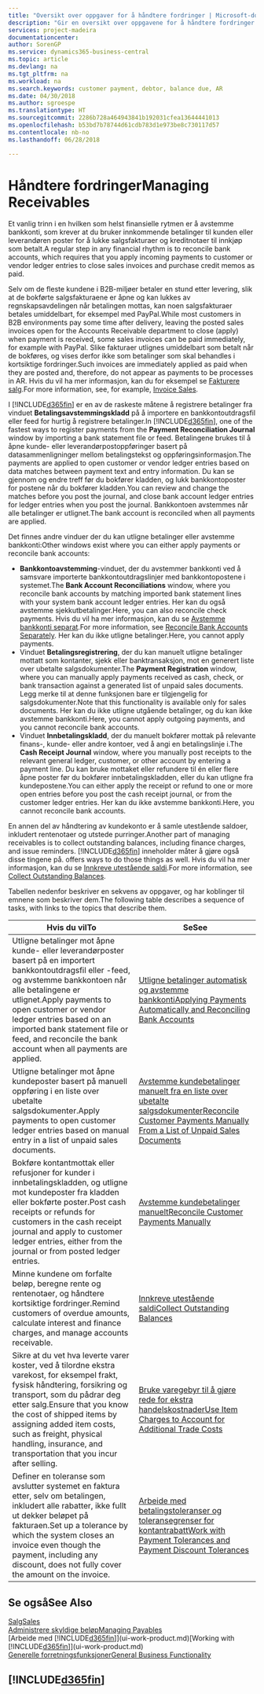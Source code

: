 ```yaml
---
title: "Oversikt over oppgaver for å håndtere fordringer | Microsoft-dokumentasjon"
description: "Gir en oversikt over oppgavene for å håndtere fordringer og utligne betalinger mot kunde- eller leverandørposter."
services: project-madeira
documentationcenter: 
author: SorenGP
ms.service: dynamics365-business-central
ms.topic: article
ms.devlang: na
ms.tgt_pltfrm: na
ms.workload: na
ms.search.keywords: customer payment, debtor, balance due, AR
ms.date: 04/30/2018
ms.author: sgroespe
ms.translationtype: HT
ms.sourcegitcommit: 2286b728a464943841b192031cfea13644441013
ms.openlocfilehash: b53bd7b78744d61cdb783d1e973be8c730117d57
ms.contentlocale: nb-no
ms.lasthandoff: 06/28/2018

---
```

# <a name="managing-receivables"></a><span data-ttu-id="3a6ee-103">Håndtere fordringer</span><span class="sxs-lookup"><span data-stu-id="3a6ee-103">Managing Receivables</span></span>
<span data-ttu-id="3a6ee-104">Et vanlig trinn i en hvilken som helst finansielle rytmen er å avstemme bankkonti, som krever at du bruker innkommende betalinger til kunden eller leverandøren poster for å lukke salgsfakturaer og kreditnotaer til innkjøp som betalt.</span><span class="sxs-lookup"><span data-stu-id="3a6ee-104">A regular step in any financial rhythm is to reconcile bank accounts, which requires that you apply incoming payments to customer or vendor ledger entries to close sales invoices and purchase credit memos as paid.</span></span>

<span data-ttu-id="3a6ee-105">Selv om de fleste kundene i B2B-miljøer betaler en stund etter levering, slik at de bokførte salgsfakturaene er åpne og kan lukkes av regnskapsavdelingen når betalingen mottas, kan noen salgsfakturaer betales umiddelbart, for eksempel med PayPal.</span><span class="sxs-lookup"><span data-stu-id="3a6ee-105">While most customers in B2B environments pay some time after delivery, leaving the posted sales invoices open for the Accounts Receivable department to close (apply) when payment is received, some sales invoices can be paid immediately, for example with PayPal.</span></span> <span data-ttu-id="3a6ee-106">Slike fakturaer utlignes umiddelbart som betalt når de bokføres, og vises derfor ikke som betalinger som skal behandles i kortsiktige fordringer.</span><span class="sxs-lookup"><span data-stu-id="3a6ee-106">Such invoices are immediately applied as paid when they are posted and, therefore, do not appear as payments to be processes in AR.</span></span> <span data-ttu-id="3a6ee-107">Hvis du vil ha mer informasjon, kan du for eksempel se [Fakturere salg](sales-how-invoice-sales.md).</span><span class="sxs-lookup"><span data-stu-id="3a6ee-107">For more information, see, for example, [Invoice Sales](sales-how-invoice-sales.md).</span></span>  

<span data-ttu-id="3a6ee-108">I [!INCLUDE[d365fin](includes/d365fin_md.md)] er en av de raskeste måtene å registrere betalinger fra vinduet **Betalingsavstemmingskladd** på å importere en bankkontoutdragsfil eller feed for hurtig å registrere betalinger.</span><span class="sxs-lookup"><span data-stu-id="3a6ee-108">In [!INCLUDE[d365fin](includes/d365fin_md.md)], one of the fastest ways to register payments from the **Payment Reconciliation Journal** window by importing a bank statement file or feed.</span></span> <span data-ttu-id="3a6ee-109">Betalingene brukes til å åpne kunde- eller leverandørpostoppføringer basert på datasammenligninger mellom betalingstekst og oppføringsinformasjon.</span><span class="sxs-lookup"><span data-stu-id="3a6ee-109">The payments are applied to open customer or vendor ledger entries based on data matches between payment text and entry information.</span></span> <span data-ttu-id="3a6ee-110">Du kan se gjennom og endre treff før du bokfører kladden, og lukk bankkontoposter for postene når du bokfører kladden.</span><span class="sxs-lookup"><span data-stu-id="3a6ee-110">You can review and change the matches before you post the journal, and close bank account ledger entries for ledger entries when you post the journal.</span></span> <span data-ttu-id="3a6ee-111">Bankkontoen avstemmes når alle betalinger er utlignet.</span><span class="sxs-lookup"><span data-stu-id="3a6ee-111">The bank account is reconciled when all payments are applied.</span></span>

<span data-ttu-id="3a6ee-112">Det finnes andre vinduer der du kan utligne betalinger eller avstemme bankkonti:</span><span class="sxs-lookup"><span data-stu-id="3a6ee-112">Other windows exist where you can either apply payments or reconcile bank accounts:</span></span>

* <span data-ttu-id="3a6ee-113">**Bankkontoavstemming**-vinduet, der du avstemmer bankkonti ved å samsvare importerte bankkontoutdragslinjer med bankkontopostene i systemet.</span><span class="sxs-lookup"><span data-stu-id="3a6ee-113">The **Bank Account Reconciliations** window, where you reconcile bank accounts by matching imported bank statement lines with your system bank account ledger entries.</span></span> <span data-ttu-id="3a6ee-114">Her kan du også avstemme sjekkutbetalinger.</span><span class="sxs-lookup"><span data-stu-id="3a6ee-114">Here, you can also reconcile check payments.</span></span> <span data-ttu-id="3a6ee-115">Hvis du vil ha mer informasjon, kan du se [Avstemme bankkonti separat](bank-how-reconcile-bank-accounts-separately.md).</span><span class="sxs-lookup"><span data-stu-id="3a6ee-115">For more information, see [Reconcile Bank Accounts Separately](bank-how-reconcile-bank-accounts-separately.md).</span></span> <span data-ttu-id="3a6ee-116">Her kan du ikke utligne betalinger.</span><span class="sxs-lookup"><span data-stu-id="3a6ee-116">Here, you cannot apply payments.</span></span>
* <span data-ttu-id="3a6ee-117">Vinduet **Betalingsregistrering**, der du kan manuelt utligne betalinger mottatt som kontanter, sjekk eller banktransaksjon, mot en generert liste over ubetalte salgsdokumenter.</span><span class="sxs-lookup"><span data-stu-id="3a6ee-117">The **Payment Registration** window, where you can manually apply payments received as cash, check, or bank transaction against a generated list of unpaid sales documents.</span></span> <span data-ttu-id="3a6ee-118">Legg merke til at denne funksjonen bare er tilgjengelig for salgsdokumenter.</span><span class="sxs-lookup"><span data-stu-id="3a6ee-118">Note that this functionality is available only for sales documents.</span></span> <span data-ttu-id="3a6ee-119">Her kan du ikke utligne utgående betalinger, og du kan ikke avstemme bankkonti.</span><span class="sxs-lookup"><span data-stu-id="3a6ee-119">Here, you cannot apply outgoing payments, and you cannot reconcile bank accounts.</span></span>
* <span data-ttu-id="3a6ee-120">Vinduet **Innbetalingskladd**, der du manuelt bokfører mottak på relevante finans-, kunde- eller andre kontoer, ved å angi en betalingslinje i.</span><span class="sxs-lookup"><span data-stu-id="3a6ee-120">The **Cash Receipt Journal** window, where you manually post receipts to the relevant general ledger, customer, or other account by entering a payment line.</span></span> <span data-ttu-id="3a6ee-121">Du kan bruke mottaket eller refundere til én eller flere åpne poster før du bokfører innbetalingskladden, eller du kan utligne fra kundepostene.</span><span class="sxs-lookup"><span data-stu-id="3a6ee-121">You can either apply the receipt or refund to one or more open entries before you post the cash receipt journal, or from the customer ledger entries.</span></span> <span data-ttu-id="3a6ee-122">Her kan du ikke avstemme bankkonti.</span><span class="sxs-lookup"><span data-stu-id="3a6ee-122">Here, you cannot reconcile bank accounts.</span></span>  

<span data-ttu-id="3a6ee-123">En annen del av håndtering av kundekonto er å samle utestående saldoer, inkludert rentenotaer og utstede purringer.</span><span class="sxs-lookup"><span data-stu-id="3a6ee-123">Another part of managing receivables is to collect outstanding balances, including finance charges, and issue reminders.</span></span> [!INCLUDE[d365fin](includes/d365fin_md.md)]<span data-ttu-id="3a6ee-124"> inneholder måter å gjøre også disse tingene på.</span><span class="sxs-lookup"><span data-stu-id="3a6ee-124"> offers ways to do those things as well.</span></span> <span data-ttu-id="3a6ee-125">Hvis du vil ha mer informasjon, kan du se [Innkreve utestående saldi](receivables-collect-outstanding-balances.md).</span><span class="sxs-lookup"><span data-stu-id="3a6ee-125">For more information, see [Collect Outstanding Balances](receivables-collect-outstanding-balances.md).</span></span>  

<span data-ttu-id="3a6ee-126">Tabellen nedenfor beskriver en sekvens av oppgaver, og har koblinger til emnene som beskriver dem.</span><span class="sxs-lookup"><span data-stu-id="3a6ee-126">The following table describes a sequence of tasks, with links to the topics that describe them.</span></span>  

| <span data-ttu-id="3a6ee-127">Hvis du vil</span><span class="sxs-lookup"><span data-stu-id="3a6ee-127">To</span></span> | <span data-ttu-id="3a6ee-128">Se</span><span class="sxs-lookup"><span data-stu-id="3a6ee-128">See</span></span> |
| --- | --- |
| <span data-ttu-id="3a6ee-129">Utligne betalinger mot åpne kunde- eller leverandørposter basert på en importert bankkontoutdragsfil eller -feed, og avstemme bankkontoen når alle betalingene er utlignet.</span><span class="sxs-lookup"><span data-stu-id="3a6ee-129">Apply payments to open customer or vendor ledger entries based on an imported bank statement file or feed, and reconcile the bank account when all payments are applied.</span></span> |[<span data-ttu-id="3a6ee-130">Utligne betalinger automatisk og avstemme bankkonti</span><span class="sxs-lookup"><span data-stu-id="3a6ee-130">Applying Payments Automatically and Reconciling Bank Accounts</span></span>](receivables-apply-payments-auto-reconcile-bank-accounts.md) |
| <span data-ttu-id="3a6ee-131">Utligne betalinger mot åpne kundeposter basert på manuell oppføring i en liste over ubetalte salgsdokumenter.</span><span class="sxs-lookup"><span data-stu-id="3a6ee-131">Apply payments to open customer ledger entries based on manual entry in a list of unpaid sales documents.</span></span> |[<span data-ttu-id="3a6ee-132">Avstemme kundebetalinger manuelt fra en liste over ubetalte salgsdokumenter</span><span class="sxs-lookup"><span data-stu-id="3a6ee-132">Reconcile Customer Payments Manually From a List of Unpaid Sales Documents</span></span>](receivables-how-reconcile-customer-payments-list-unpaid-sales-documents.md) |
| <span data-ttu-id="3a6ee-133">Bokføre kontantmottak eller refusjoner for kunder i innbetalingskladden, og utligne mot kundeposter fra kladden eller bokførte poster.</span><span class="sxs-lookup"><span data-stu-id="3a6ee-133">Post cash receipts or refunds for customers in the cash receipt journal and apply to customer ledger entries, either from the journal or from posted ledger entries.</span></span> |[<span data-ttu-id="3a6ee-134">Avstemme kundebetalinger manuelt</span><span class="sxs-lookup"><span data-stu-id="3a6ee-134">Reconcile Customer Payments Manually</span></span>](receivables-how-apply-sales-transactions-manually.md) |
| <span data-ttu-id="3a6ee-135">Minne kundene om forfalte beløp, beregne rente og rentenotaer, og håndtere kortsiktige fordringer.</span><span class="sxs-lookup"><span data-stu-id="3a6ee-135">Remind customers of overdue amounts, calculate interest and finance charges, and manage accounts receivable.</span></span> |[<span data-ttu-id="3a6ee-136">Innkreve utestående saldi</span><span class="sxs-lookup"><span data-stu-id="3a6ee-136">Collect Outstanding Balances</span></span>](receivables-collect-outstanding-balances.md) |
|<span data-ttu-id="3a6ee-137">Sikre at du vet hva leverte varer koster, ved å tilordne ekstra varekost, for eksempel frakt, fysisk håndtering, forsikring og transport, som du pådrar deg etter salg.</span><span class="sxs-lookup"><span data-stu-id="3a6ee-137">Ensure that you know the cost of shipped items by assigning added item costs, such as freight, physical handling, insurance, and transportation that you incur after selling.</span></span>|[<span data-ttu-id="3a6ee-138">Bruke varegebyr til å gjøre rede for ekstra handelskostnader</span><span class="sxs-lookup"><span data-stu-id="3a6ee-138">Use Item Charges to Account for Additional Trade Costs</span></span>](payables-how-assign-item-charges.md)|
|<span data-ttu-id="3a6ee-139">Definer en toleranse som avslutter systemet en faktura etter, selv om betalingen, inkludert alle rabatter, ikke fullt ut dekker beløpet på fakturaen.</span><span class="sxs-lookup"><span data-stu-id="3a6ee-139">Set up a tolerance by which the system closes an invoice even though the payment, including any discount, does not fully cover the amount on the invoice.</span></span>|[<span data-ttu-id="3a6ee-140">Arbeide med betalingstoleranser og toleransegrenser for kontantrabatt</span><span class="sxs-lookup"><span data-stu-id="3a6ee-140">Work with Payment Tolerances and Payment Discount Tolerances</span></span>](finance-payment-tolerance-and-payment-discount-tolerance.md)|
## <a name="see-also"></a><span data-ttu-id="3a6ee-141">Se også</span><span class="sxs-lookup"><span data-stu-id="3a6ee-141">See Also</span></span>
[<span data-ttu-id="3a6ee-142">Salg</span><span class="sxs-lookup"><span data-stu-id="3a6ee-142">Sales</span></span>](sales-manage-sales.md)  
[<span data-ttu-id="3a6ee-143">Administrere skyldige beløp</span><span class="sxs-lookup"><span data-stu-id="3a6ee-143">Managing Payables</span></span>](payables-manage-payables.md)  
<span data-ttu-id="3a6ee-144">[Arbeide med [!INCLUDE[d365fin](includes/d365fin_md.md)]](ui-work-product.md)</span><span class="sxs-lookup"><span data-stu-id="3a6ee-144">[Working with [!INCLUDE[d365fin](includes/d365fin_md.md)]](ui-work-product.md)</span></span>  
[<span data-ttu-id="3a6ee-145">Generelle forretningsfunksjoner</span><span class="sxs-lookup"><span data-stu-id="3a6ee-145">General Business Functionality</span></span>](ui-across-business-areas.md)

## [!INCLUDE[d365fin](includes/free_trial_md.md)]  
 

